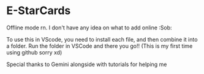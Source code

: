 # E-StarCards
Offline mode rn. I don't have any idea on what to add online :Sob:

To use this in VScode, you need to install each file, and then combine it into a folder. Run the folder in VSCode and there you go!!
(This is my first time using github sorry xd)

Special thanks to Gemini alongside with tutorials for helping me 

